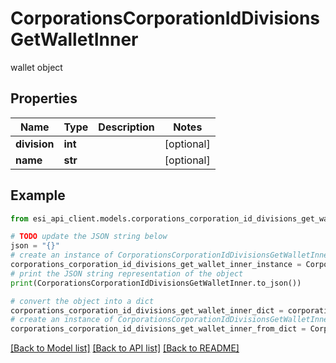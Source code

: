 # CorporationsCorporationIdDivisionsGetWalletInner

wallet object

## Properties

Name | Type | Description | Notes
------------ | ------------- | ------------- | -------------
**division** | **int** |  | [optional] 
**name** | **str** |  | [optional] 

## Example

```python
from esi_api_client.models.corporations_corporation_id_divisions_get_wallet_inner import CorporationsCorporationIdDivisionsGetWalletInner

# TODO update the JSON string below
json = "{}"
# create an instance of CorporationsCorporationIdDivisionsGetWalletInner from a JSON string
corporations_corporation_id_divisions_get_wallet_inner_instance = CorporationsCorporationIdDivisionsGetWalletInner.from_json(json)
# print the JSON string representation of the object
print(CorporationsCorporationIdDivisionsGetWalletInner.to_json())

# convert the object into a dict
corporations_corporation_id_divisions_get_wallet_inner_dict = corporations_corporation_id_divisions_get_wallet_inner_instance.to_dict()
# create an instance of CorporationsCorporationIdDivisionsGetWalletInner from a dict
corporations_corporation_id_divisions_get_wallet_inner_from_dict = CorporationsCorporationIdDivisionsGetWalletInner.from_dict(corporations_corporation_id_divisions_get_wallet_inner_dict)
```
[[Back to Model list]](../README.md#documentation-for-models) [[Back to API list]](../README.md#documentation-for-api-endpoints) [[Back to README]](../README.md)


